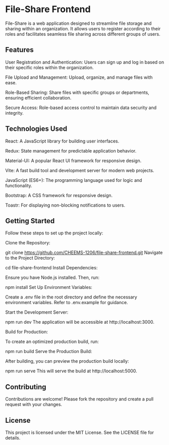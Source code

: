 # File-Share Frontend
File-Share is a web application designed to streamline file storage and sharing within an organization. It allows users to register according to their roles and facilitates seamless file sharing across different groups of users.

## Features
User Registration and Authentication: Users can sign up and log in based on their specific roles within the organization.

File Upload and Management: Upload, organize, and manage files with ease.

Role-Based Sharing: Share files with specific groups or departments, ensuring efficient collaboration.

Secure Access: Role-based access control to maintain data security and integrity.

## Technologies Used
React: A JavaScript library for building user interfaces.

Redux: State management for predictable application behavior.

Material-UI: A popular React UI framework for responsive design.

Vite: A fast build tool and development server for modern web projects.

JavaScript (ES6+): The programming language used for logic and functionality.

Bootstrap: A CSS framework for responsive design.

Toastr: For displaying non-blocking notifications to users.

## Getting Started
Follow these steps to set up the project locally:

Clone the Repository:

git clone https://github.com/CHEEMS-1206/file-share-frontend.git
Navigate to the Project Directory:

cd file-share-frontend
Install Dependencies:

Ensure you have Node.js installed. Then, run:

npm install
Set Up Environment Variables:

Create a .env file in the root directory and define the necessary environment variables. Refer to .env.example for guidance.

Start the Development Server:

npm run dev
The application will be accessible at http://localhost:3000.

Build for Production:

To create an optimized production build, run:

npm run build
Serve the Production Build:

After building, you can preview the production build locally:

npm run serve
This will serve the build at http://localhost:5000.

## Contributing
Contributions are welcome! Please fork the repository and create a pull request with your changes.

## License
This project is licensed under the MIT License. See the LICENSE file for details.


